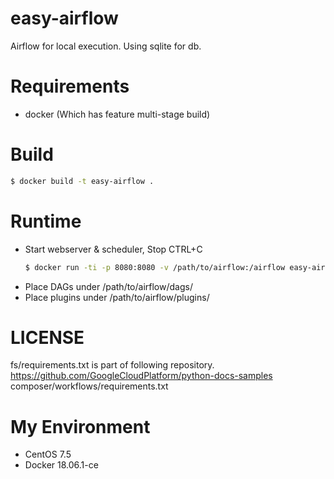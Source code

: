 easy-airflow
===

Airflow for local execution.
Using sqlite for db.

# Requirements

* docker (Which has feature multi-stage build)

# Build

```bash
$ docker build -t easy-airflow .
```

# Runtime

* Start webserver & scheduler, Stop CTRL+C
  ```bash
  $ docker run -ti -p 8080:8080 -v /path/to/airflow:/airflow easy-airflow
  ```
 * Place DAGs under /path/to/airflow/dags/
 * Place plugins under /path/to/airflow/plugins/

# LICENSE

fs/requirements.txt is part of following repository.
https://github.com/GoogleCloudPlatform/python-docs-samples
composer/workflows/requirements.txt

# My Environment

* CentOS 7.5
* Docker 18.06.1-ce


